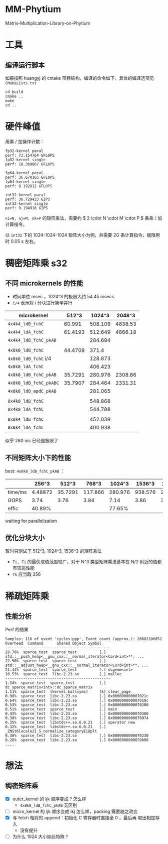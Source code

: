 # MM-Phytium

Matrix-Multiplication-Library-on-Phytium

# 工具

## 编译运行脚本

如果按照 huangyj 的 cmake 项目结构，编译的命令如下，具体的编译选项见 `CMakeLists.txt`

```shell
cd build
cmake ..
make
cd ..
```

# 硬件峰值

用乘 / 加操作计数：
```
fp32-kernel paral
perf: 73.154764 GFLOPS
fp32-kernel single
perf: 18.389867 GFLOPS

fp64-kernel paral
perf: 36.670165 GFLOPS
fp64-kernel single
perf: 9.192812 GFLOPS

int32-kernel paral
perf: 36.729423 GIPS
int32-kernel single
perf: 9.194918 GIPS
```

`ni=N, nj=M, nk=P` 的矩阵乘法，需要约 $ 2 \cdot N \cdot M \cdot P $ 条乘 / 加计算指令。

以 `int32` 下的 1024-1024-1024 矩阵大小为例，共需要 2G 条计算指令，极限用时 0.05 s 左右。

# 稠密矩阵乘 s32

## 不同 microkernels 的性能

- 时间单位 msec ，1024^3 的极限大约 54.45 msecs
- `i/4` 表示对 i 分块进行简单并行

| microkernel | 512^3  | 1024^3 | 2048^3 |
| ----------- | ------ | ------ | ------ |
| `4x4k4_ldB_fchC`          | 60.991    | 508.109   | 4838.53   |
| `4x4k4_ldA_fchC`          | 61.4193   | 512.649   | 4866.18   |
| `4x4k4_ldB_fchC_pkAB`     |           | 284.694   |           |
||||
| `4x8k8_ldB_fchC`          | 44.4709   | 371.4     |           |
| `4x8k8_ldB_fchC` i/4      |           | 128.873   |           |
| `4x8k8_ldA_fchC`          |           | 406.423   |           |
| `4x8k8_ldB_fchC_pkAB`     | 35.7291   | 280.976   | 2308.86   |
| `4x8k8_ldB_fchC_pkABC`    | 35.7907   | 284.464   | 2331.31   |
| `4x8k8_ldB_apdC_pkAB`     |           | 281.065   |           |
||||
| `8x4k8_ldB_fchC`          |           | 548.868   |           |
| `8x4k8_ldA_fchC`          |           | 544.788   |           |
||||
| `8x8k4_ldB_fchC`          |           | 452.039   |           |
| `8x8k4_ldA_fchC`          |           | 400.938   |           |

似乎 280 ms 已经是极限了

## 不同矩阵大小下的性能
best: `4x8k8_ldB_fchC_pkAB` ：

|           | 256^3    | 512^3    | 768^3    | 1024^3   | 1536^3   | 2048^3   | 4096^3   |
| --------  | -------- | -------- | -------- | -------- | -------- | -------- | -------- |
| time/ms   | 4.48872  | 35.7291  | 117.866  | 280.976  | 938.576  | 2308.86  | 20336    |
| GOPS      | 3.74     | 3.76     | 3.84     | 7.14     | 3.86     | 3.72     | 3.38     |
| effic     | 40.89%   |          |          | 77.65%   |          |          |          |

waiting for parallelization 


## 优化分块大小
暂时只测试了 512^3, 1024^3, 1536^3 的矩阵乘法

- `Ti, Tj` 的最优取值范围较广，对于 N^3 类型矩阵乘法基本在 N/2 附近的值都有较高性能
- `Tk` 应当取 256



# 稀疏矩阵乘

## 性能分析

Perf 的结果

```
Samples: 11K of event 'cycles:ppp', Event count (approx.): 26682106052
Overhead  Command      Shared Object Symbol
-----------------------------------------------
28.76%  sparce_test  sparce_test          [.] std::__push_heap<__gnu_cxx::__normal_iterator<Cord<int>**, ...
22.50%  sparce_test  sparce_test          [.] std::__adjust_heap<__gnu_cxx::__normal_iterator<Cord<int>**, ...
21.44%  sparce_test  sparce_test          [.] dcgemm<int>
10.53%  sparce_test  libc-2.23.so         [.] malloc
-----------------------------------------------
1.34%  sparce_test  sparce_test           [.] dc_sparce_matrix<int>::dc_sparce_matrix
1.11%  sparce_test  [kernel.kallsyms]     [k] clear_page                             
0.98%  sparce_test  libc-2.23.so          [.] 0x000000000007021c                     
0.64%  sparce_test  libc-2.23.so          [.] 0x000000000007019c                     
0.53%  sparce_test  libc-2.23.so          [.] 0x0000000000070200                     
0.51%  sparce_test  sparce_test           [.] main                                   
0.42%  sparce_test  libc-2.23.so          [.] 0x0000000000070380                     
0.38%  sparce_test  libc-2.23.so          [.] 0x0000000000070974                     
0.35%  sparce_test  libstdc++.so.6.0.21   [.] operator new                           
0.32%  sparce_test  libstdc++.so.6.0.21   [.] _ZNSt6locale21_S_normalize_categoryEi@plt
0.30%  sparce_test  libc-2.23.so          [.] 0x0000000000070230
0.28%  sparce_test  libc-2.23.so          [.] 0x0000000000070b00
....
```

# 想法

## 稠密矩阵乘

- [x] outer_kernel 的 ijk 顺序变成 ? 怎么样
    - `4x8k8_ldB_fchC_pkAB` 无区别
- [ ] micro_kernel 的 ijk 顺序变成 ikj 怎么样，packing 需要随之改变
- [x] 与 fetch 相对的 append：初始化 C 寄存器时直接全 0 ，最后再 取出相加存入
    - 没有提升
- [ ] 为什么 1024 大小如此特殊？
